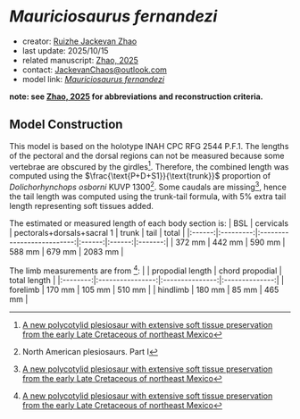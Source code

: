 # *Mauriciosaurus fernandezi*

- creator: [Ruizhe Jackevan Zhao](https://orcid.org/0009-0001-4869-3008) 
- last update: 2025/10/15
- related manuscript: [Zhao, 2025](https://doi.org/10.1101/2024.02.15.578844)
- contact: JackevanChaos@outlook.com
- model link: [*Mauriciosaurus fernandezi*](https://github.com/Pliosaurus-kevani/Mundus-Cyclus/blob/main/Plesiosauria/Mauriciosaurus%20fernandezi/Mauriciosaurus%20fernandezi.pdf)

**note: see [Zhao, 2025](https://doi.org/10.1101/2024.02.15.578844) for abbreviations and reconstruction criteria.**
## Model Construction

This model is based on the holotype INAH CPC RFG 2544 P.F.1. The lengths of the pectoral and the
dorsal regions can not be measured because some vertebrae are obscured by the
girdles[^1]. Therefore, the combined length was computed using the $\frac{\text{P+D+S1}}{\text{trunk}}$ proportion of 
*Dolichorhynchops osborni* KUVP 1300[^2]. Some caudals are missing[^1], hence the tail length was computed using the trunk-tail formula,
with 5% extra tail length representing soft tissues added.

The estimated or measured length of each body section is:
| BSL    | cervicals | pectorals+dorsals+sacral 1 | trunk  | tail   | total   |
|:------:|:---------:|:--------------------------:|:------:|:------:|:-------:|
| 372 mm | 442 mm    | 590 mm                     | 588 mm | 679 mm | 2083 mm |

The limb measurements are from [^1]:
|          | propodial length | chord propodial | total length   |
|:--------:|:----------------:|:---------------:|:--------------:|
| forelimb | 170 mm           | 105 mm          | 510 mm |
| hindlimb | 180 mm           | 85 mm          | 465 mm |

[^1]: [A new polycotylid plesiosaur with extensive soft tissue preservation
from the early Late Cretaceous of northeast Mexico](https://www.scielo.org.mx/scielo.php?script=sci_arttext&pid=S1405-33222017000100087#:~:text=A%20nearly%20complete%20skeleton%20of%20a%20polycotylid%20plesiosaur,northeast%20Mexico.%20It%20shows%20extensive%20soft%20tissue%20preservation.)
[^2]: North American plesiosaurs. Part I

